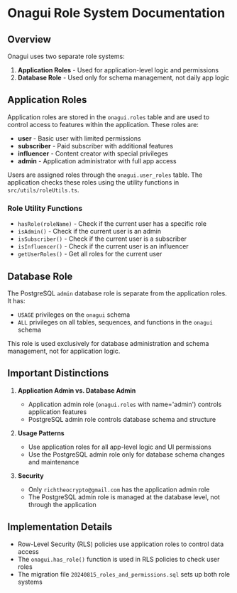 # Onagui Role System Documentation

## Overview

Onagui uses two separate role systems:

1. **Application Roles** - Used for application-level logic and permissions
2. **Database Role** - Used only for schema management, not daily app logic

## Application Roles

Application roles are stored in the `onagui.roles` table and are used to control access to features within the application. These roles are:

- **user** - Basic user with limited permissions
- **subscriber** - Paid subscriber with additional features
- **influencer** - Content creator with special privileges
- **admin** - Application administrator with full app access

Users are assigned roles through the `onagui.user_roles` table. The application checks these roles using the utility functions in `src/utils/roleUtils.ts`.

### Role Utility Functions

- `hasRole(roleName)` - Check if the current user has a specific role
- `isAdmin()` - Check if the current user is an admin
- `isSubscriber()` - Check if the current user is a subscriber
- `isInfluencer()` - Check if the current user is an influencer
- `getUserRoles()` - Get all roles for the current user

## Database Role

The PostgreSQL `admin` database role is separate from the application roles. It has:

- `USAGE` privileges on the `onagui` schema
- `ALL` privileges on all tables, sequences, and functions in the `onagui` schema

This role is used exclusively for database administration and schema management, not for application logic.

## Important Distinctions

1. **Application Admin vs. Database Admin**
   - Application admin role (`onagui.roles` with name='admin') controls application features
   - PostgreSQL admin role controls database schema and structure

2. **Usage Patterns**
   - Use application roles for all app-level logic and UI permissions
   - Use the PostgreSQL admin role only for database schema changes and maintenance

3. **Security**
   - Only `richtheocrypto@gmail.com` has the application admin role
   - The PostgreSQL admin role is managed at the database level, not through the application

## Implementation Details

- Row-Level Security (RLS) policies use application roles to control data access
- The `onagui.has_role()` function is used in RLS policies to check user roles
- The migration file `20240815_roles_and_permissions.sql` sets up both role systems
